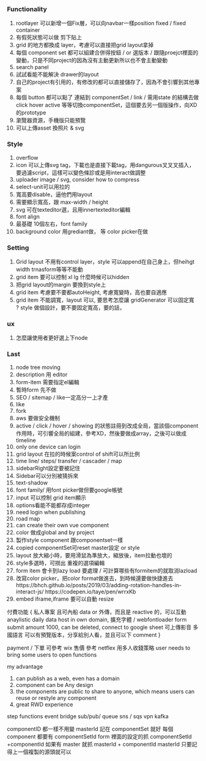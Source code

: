 ### Functionality

<ol>
<li>rootlayer 可以新增一個Fix層，可以向navbar一樣position fixed / fixed container</li> 
<li>有假死狀態可以做 剪下貼上</li>
<li>grid 的地方都換成 layer，考慮可以直接把grid layout拿掉</li>
<li>每個 component set 都可以組建合併得按鈕  / or 選版本 / 跟隨proejct裡面的變動，只是不同project的因為沒有主動更新所以也不會主動變動</li>
<li>search panel</li>
<li>試試看能不能解決 drawer的layout</li>
<li>自己的project有引用的，有修改的都可以直接儲存了，因為不會引響到其他專案</li>
<li>每個 button 都可以點了 連結到 componentSet / link / 需用state 的結構去做 click hover active 等等切換componentSet，這個要去另一個版操作，向XD的prototype</li>
<li>瀏覽器資源，手機版只能預覽</li>
<li>可以上傳asset 換照片 & svg</li>
</ol>

### Style

<ol>
<li>overflow</li>
<li>icon 可以上傳svg tag，下載也是直接下載tag，用dangurous叉叉叉插入，要過濾script，這樣可以變色條診或是用interact做調整</li>
<li>uploader image / svg, consider how to compress</li>
<li>select-unit可以用拉的</li>
<li>寬高要disable，逼他們用layout</li>
<li>需要顯示寬高，跟 max-width / height</li>
<li>svg 可在texteditor選，且用innertexteditor編輯</li>
<li>font align</li>
<li>最基礎 10個左右，font family</li>
<li>background color 用grediant做， 等 color picker在做</li>
</ol>

### Setting

<ol>
<li>Grid layout 不用有control layer，style 可以append在自己身上，但heihgt width trnasform等等不能動</li>
<li>grid item 要可以控制 xl lg 什麼時候可以hidden</li>
<li>把grid layout的margin 要換到style上</li>
<li>grid item 考慮要不要都autoHeight, 考慮寬變時，高也要自適應</li>
<li>grid item 不能調寬，layout 可以, 要思考怎麼讓 gridGenerator 可以固定寬</li> ? style 做個設計，要不要固定寬高，要的話，
</ol>

### ux

<ol>
<li>怎麼讓使用者更好選上下node</li>
</ol>

### Last

<ol>
<li>node tree moving</li>
<li>description 用 editor</li>
<li>form-item 需要指定el編輯</li>
<li>暫時form 先不做</li>
<li>SEO / sitemap / like一定高分一上才產</li></li>
<li>like</li>
<li>fork</li>
<li>aws 要做安全機制</li>
<li>active / click / hover / showing 的狀態註冊到改成全局，當該個component作用時，可引響全局的組建，參考XD，然後要做成array，之後可以做成timeline</li>
<li>only one device can login</li>
<li>grid layout 在拉的時候案control of shift可以所比例</li>
<li>time line/ steps/ transfer / cascader / map </li>
<li>sidebarRight設定要被記住</li>
<li>Sidebar可以分別被猜拆來</li>
<li>text-shadow</li>
<li>font family/ 用font picker做但要google帳號</li>
<li>input 可以控制 grid item顯示</li>
<li>options看能不能都存成integer</li>
<li>need login when publishing </li>
<li>road map</li>
<li>can create their own vue component</li>
<li>color 做成global and by project</li>
<li>製作style component 跟componentset一樣</li>
<li>copied componentSet可reset master設定 or style</li>
<li>layout 放大縮小時，要用滑鼠為準放大，縮放後，item拉動也壞的</li>
<li>style多選時，可撈出 重複的選項編輯</li>
<li>form item 會卡到lazy load 要處理 / 可計算哪些有formitem的就取消lazload</li>
<li>改寫color picker，把color format做進去，到時候還要做快捷進去</li>
https://bhch.github.io/posts/2019/03/adding-rotation-handles-in-interact-js/
https://codepen.io/taye/pen/wrrxKb
<li>embed iframe,iframe 要可以自動 resize</li>
</ol>

付費功能 {
私人專案
且可內船 data or 外傳，而且是 reactive 的，可以互動
anaylistic daily data
host in own domain,
擴充字體 / webfontloader
form submit amount 1000, can be deleted,
connect to google sheet
可上傳影音
多國語言
可以有預覽版本，分享給別人看，並且可以下 comment
}

payment / 下單 可參考 wix
售價 參考 netflex 用多人收錢策略
user needs to bring some users to open functions

my advantage

1. can publish as a web, even has a domain
2. component can be Any design
3. the components are public to share to anyone, which means users can reuse or restyle any component
4. great RWD experience

step functions
event bridge
sub/pub/
queue
sns / sqs
vpn
kafka

componentID 都一樣不用變
masterId 記在 componentSet 就好
每個 component 都要有 componentSetId
form 裡面的設定的抓 componentSetId +componentId 如果有 master 就抓 masterId + componentId
masterId 只要記得上一個複製的源頭就可以
